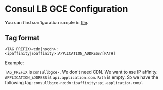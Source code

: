# Consul LB GCE Configuration

You can find configuration sample in [file](./sample.config.toml).

## Tag format

`<TAG_PREFIX><cdn|nocdn>:<ipaffinity|noaffinity>:APPLICATION_ADDRESS/[PATH]`

Example:

`TAG_PREFIX` is `consullbgce-`. We don't need CDN. We want to use IP affinity. `APPLICATION_ADDRESS` is `api.application.com`. `Path` is empty. So we have the following tag: `consullbgce-nocdn:ipaffinity:api.application.com/`.
